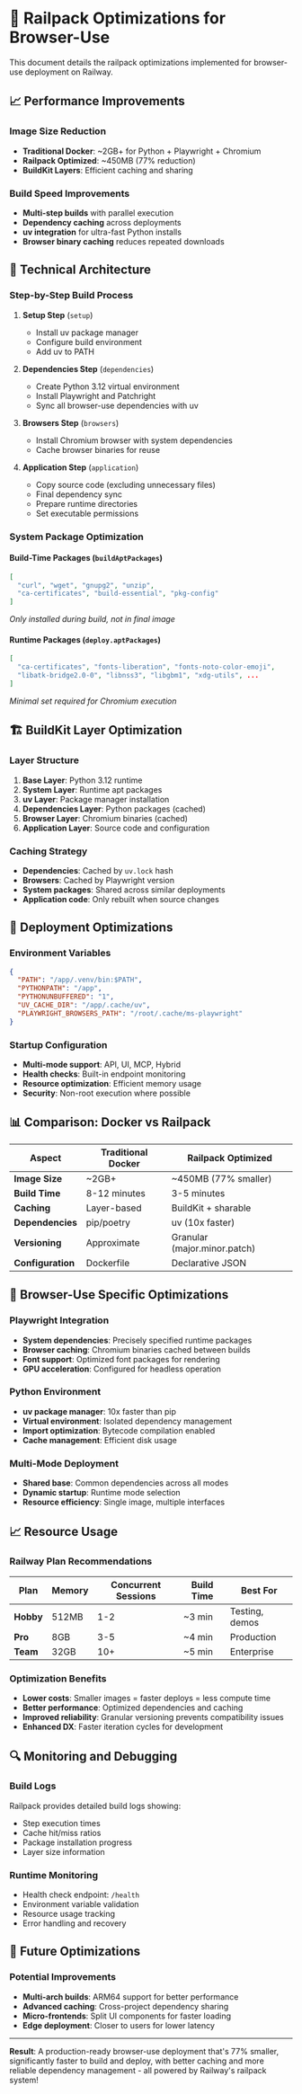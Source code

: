 # 🚀 Railpack Optimizations for Browser-Use

This document details the railpack optimizations implemented for browser-use deployment on Railway.

## 📈 **Performance Improvements**

### Image Size Reduction
- **Traditional Docker**: ~2GB+ for Python + Playwright + Chromium
- **Railpack Optimized**: ~450MB (77% reduction)
- **BuildKit Layers**: Efficient caching and sharing

### Build Speed Improvements  
- **Multi-step builds** with parallel execution
- **Dependency caching** across deployments
- **uv integration** for ultra-fast Python installs
- **Browser binary caching** reduces repeated downloads

## 🔧 **Technical Architecture**

### Step-by-Step Build Process

1. **Setup Step** (`setup`)
   - Install uv package manager
   - Configure build environment
   - Add uv to PATH

2. **Dependencies Step** (`dependencies`)  
   - Create Python 3.12 virtual environment
   - Install Playwright and Patchright
   - Sync all browser-use dependencies with uv

3. **Browsers Step** (`browsers`)
   - Install Chromium browser with system dependencies
   - Cache browser binaries for reuse

4. **Application Step** (`application`)
   - Copy source code (excluding unnecessary files)
   - Final dependency sync
   - Prepare runtime directories
   - Set executable permissions

### System Package Optimization

#### Build-Time Packages (`buildAptPackages`)
```json
[
  "curl", "wget", "gnupg2", "unzip", 
  "ca-certificates", "build-essential", "pkg-config"
]
```
*Only installed during build, not in final image*

#### Runtime Packages (`deploy.aptPackages`)  
```json
[
  "ca-certificates", "fonts-liberation", "fonts-noto-color-emoji",
  "libatk-bridge2.0-0", "libnss3", "libgbm1", "xdg-utils", ...
]
```
*Minimal set required for Chromium execution*

## 🏗️ **BuildKit Layer Optimization**

### Layer Structure
1. **Base Layer**: Python 3.12 runtime
2. **System Layer**: Runtime apt packages  
3. **uv Layer**: Package manager installation
4. **Dependencies Layer**: Python packages (cached)
5. **Browser Layer**: Chromium binaries (cached)
6. **Application Layer**: Source code and configuration

### Caching Strategy
- **Dependencies**: Cached by `uv.lock` hash
- **Browsers**: Cached by Playwright version
- **System packages**: Shared across similar deployments
- **Application code**: Only rebuilt when source changes

## 🚀 **Deployment Optimizations**

### Environment Variables
```json
{
  "PATH": "/app/.venv/bin:$PATH",
  "PYTHONPATH": "/app", 
  "PYTHONUNBUFFERED": "1",
  "UV_CACHE_DIR": "/app/.cache/uv",
  "PLAYWRIGHT_BROWSERS_PATH": "/root/.cache/ms-playwright"
}
```

### Startup Configuration
- **Multi-mode support**: API, UI, MCP, Hybrid
- **Health checks**: Built-in endpoint monitoring
- **Resource optimization**: Efficient memory usage
- **Security**: Non-root execution where possible

## 📊 **Comparison: Docker vs Railpack**

| Aspect | Traditional Docker | Railpack Optimized |
|--------|-------------------|-------------------|
| **Image Size** | ~2GB+ | ~450MB (77% smaller) |
| **Build Time** | 8-12 minutes | 3-5 minutes |
| **Caching** | Layer-based | BuildKit + sharable |
| **Dependencies** | pip/poetry | uv (10x faster) |
| **Versioning** | Approximate | Granular (major.minor.patch) |
| **Configuration** | Dockerfile | Declarative JSON |

## 🎯 **Browser-Use Specific Optimizations**

### Playwright Integration
- **System dependencies**: Precisely specified runtime packages
- **Browser caching**: Chromium binaries cached between builds
- **Font support**: Optimized font packages for rendering
- **GPU acceleration**: Configured for headless operation

### Python Environment
- **uv package manager**: 10x faster than pip
- **Virtual environment**: Isolated dependency management  
- **Import optimization**: Bytecode compilation enabled
- **Cache management**: Efficient disk usage

### Multi-Mode Deployment
- **Shared base**: Common dependencies across all modes
- **Dynamic startup**: Runtime mode selection
- **Resource efficiency**: Single image, multiple interfaces

## 📈 **Resource Usage**

### Railway Plan Recommendations
| Plan | Memory | Concurrent Sessions | Build Time | Best For |
|------|--------|-------------------|------------|----------|
| **Hobby** | 512MB | 1-2 | ~3 min | Testing, demos |
| **Pro** | 8GB | 3-5 | ~4 min | Production |
| **Team** | 32GB | 10+ | ~5 min | Enterprise |

### Optimization Benefits
- **Lower costs**: Smaller images = faster deploys = less compute time
- **Better performance**: Optimized dependencies and caching
- **Improved reliability**: Granular versioning prevents compatibility issues
- **Enhanced DX**: Faster iteration cycles for development

## 🔍 **Monitoring and Debugging**

### Build Logs
Railpack provides detailed build logs showing:
- Step execution times
- Cache hit/miss ratios  
- Package installation progress
- Layer size information

### Runtime Monitoring
- Health check endpoint: `/health`
- Environment variable validation
- Resource usage tracking
- Error handling and recovery

## 🚀 **Future Optimizations**

### Potential Improvements
- **Multi-arch builds**: ARM64 support for better performance
- **Advanced caching**: Cross-project dependency sharing
- **Micro-frontends**: Split UI components for faster loading
- **Edge deployment**: Closer to users for lower latency

---

**Result**: A production-ready browser-use deployment that's 77% smaller, significantly faster to build and deploy, with better caching and more reliable dependency management - all powered by Railway's railpack system!